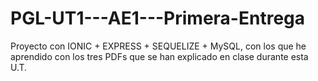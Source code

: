 # PGL-UT1---AE1---Primera-Entrega
Proyecto con IONIC + EXPRESS + SEQUELIZE + MySQL, con los que he aprendido con los tres PDFs que se han explicado en clase durante esta U.T.
